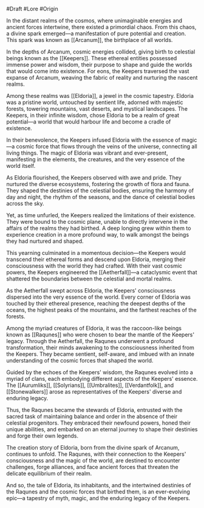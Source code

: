 #Draft #Lore #Origin

In the distant realms of the cosmos, where unimaginable energies and ancient forces intertwine, there existed a primordial chaos. From this chaos, a divine spark emerged—a manifestation of pure potential and creation. This spark was known as [[Arcanum]], the birthplace of all worlds.

In the depths of Arcanum, cosmic energies collided, giving birth to celestial beings known as the [[Keepers]]. These ethereal entities possessed immense power and wisdom, their purpose to shape and guide the worlds that would come into existence. For eons, the Keepers traversed the vast expanse of Arcanum, weaving the fabric of reality and nurturing the nascent realms.

Among these realms was [[Eldoria]], a jewel in the cosmic tapestry. Eldoria was a pristine world, untouched by sentient life, adorned with majestic forests, towering mountains, vast deserts, and mystical landscapes. The Keepers, in their infinite wisdom, chose Eldoria to be a realm of great potential—a world that would harbour life and become a cradle of existence.

In their benevolence, the Keepers infused Eldoria with the essence of magic—a cosmic force that flows through the veins of the universe, connecting all living things. The magic of Eldoria was vibrant and ever-present, manifesting in the elements, the creatures, and the very essence of the world itself.

As Eldoria flourished, the Keepers observed with awe and pride. They nurtured the diverse ecosystems, fostering the growth of flora and fauna. They shaped the destinies of the celestial bodies, ensuring the harmony of day and night, the rhythm of the seasons, and the dance of celestial bodies across the sky.

Yet, as time unfurled, the Keepers realized the limitations of their existence. They were bound to the cosmic plane, unable to directly intervene in the affairs of the realms they had birthed. A deep longing grew within them to experience creation in a more profound way, to walk amongst the beings they had nurtured and shaped.

This yearning culminated in a momentous decision—the Keepers would transcend their ethereal forms and descend upon Eldoria, merging their consciousness with the world they had crafted. With their vast cosmic powers, the Keepers engineered the [[Aetherfall]]—a cataclysmic event that shattered the boundaries between the celestial and mortal realms.

As the Aetherfall swept across Eldoria, the Keepers' consciousness dispersed into the very essence of the world. Every corner of Eldoria was touched by their ethereal presence, reaching the deepest depths of the oceans, the highest peaks of the mountains, and the farthest reaches of the forests.

Among the myriad creatures of Eldoria, it was the raccoon-like beings known as [[Raqunes]] who were chosen to bear the mantle of the Keepers' legacy. Through the Aetherfall, the Raqunes underwent a profound transformation, their minds awakening to the consciousness inherited from the Keepers. They became sentient, self-aware, and imbued with an innate understanding of the cosmic forces that shaped the world.

Guided by the echoes of the Keepers' wisdom, the Raqunes evolved into a myriad of clans, each embodying different aspects of the Keepers' essence. The [[Aurumliks]], [[Solyrians]], [[Umbralites]], [[Verdantfolk]], and [[Stonewalkers]] arose as representatives of the Keepers' diverse and enduring legacy.

Thus, the Raqunes became the stewards of Eldoria, entrusted with the sacred task of maintaining balance and order in the absence of their celestial progenitors. They embraced their newfound powers, honed their unique abilities, and embarked on an eternal journey to shape their destinies and forge their own legends.

The creation story of Eldoria, born from the divine spark of Arcanum, continues to unfold. The Raqunes, with their connection to the Keepers' consciousness and the magic of the world, are destined to encounter challenges, forge alliances, and face ancient forces that threaten the delicate equilibrium of their realm.

And so, the tale of Eldoria, its inhabitants, and the intertwined destinies of the Raqunes and the cosmic forces that birthed them, is an ever-evolving epic—a tapestry of myth, magic, and the enduring legacy of the Keepers.